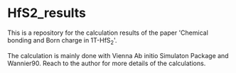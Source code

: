 # HfS2_results

This is a repository for the calculation results of the paper 'Chemical bonding and Born charge in 1T-HfS$_2$'. 

The calculation is mainly done with Vienna Ab initio Simulaton Package and Wannier90. Reach to the author for more details of the calculations.

